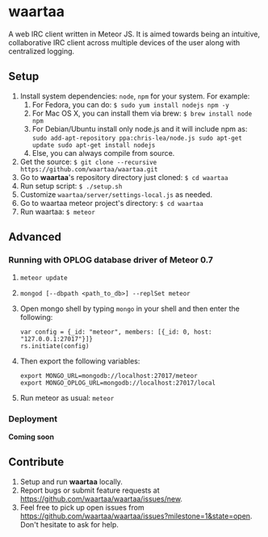 # waartaa

A web IRC client written in Meteor JS. It is aimed towards being an intuitive, collaborative IRC client across
multiple devices of the user along with centralized logging.


## Setup

1. Install system dependencies: ``node``, ``npm`` for your system. For example:
    1. For Fedora, you can do: ``$ sudo yum install nodejs npm -y``
    1. For Mac OS X, you can install them via brew: ``$ brew install node npm``
    1. For Debian/Ubuntu install only node.js and it will include npm as: 
                                           ``sudo add-apt-repository ppa:chris-lea/node.js
                                             sudo apt-get update
                                             sudo apt-get install nodejs``
    1. Else, you can always compile from source.
1. Get the source: ``$ git clone --recursive https://github.com/waartaa/waartaa.git``
1. Go to **waartaa**'s repository directory just cloned: ``$ cd waartaa``
1. Run setup script: ``$ ./setup.sh``
1. Customize ``waartaa/server/settings-local.js`` as needed.
1. Go to waartaa meteor project's directory: ``$ cd waartaa``
1. Run waartaa: ``$ meteor``


## Advanced

### Running with OPLOG database driver of Meteor 0.7

1. ``meteor update``
1. ``mongod [--dbpath <path_to_db>] --replSet meteor``
1. Open mongo shell by typing ``mongo`` in your shell and then enter the
   following:

   ```
   var config = {_id: "meteor", members: [{_id: 0, host: "127.0.0.1:27017"}]}
   rs.initiate(config)
   ```

1. Then export the following variables:

   ```
   export MONGO_URL=mongodb://localhost:27017/meteor
   export MONGO_OPLOG_URL=mongodb://localhost:27017/local
   ```

1. Run meteor as usual: ``meteor``

### Deployment

**Coming soon**


## Contribute

1. Setup and run **waartaa** locally.
2. Report bugs or submit feature requests at https://github.com/waartaa/waartaa/issues/new.
3. Feel free to pick up open issues from https://github.com/waartaa/waartaa/issues?milestone=1&state=open. Don't hesitate to ask for help.

